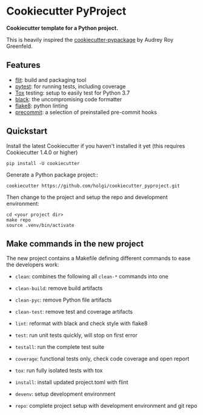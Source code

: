 Cookiecutter PyProject
======================

**Cookiecutter template for a Python project.**

This is heavily inspired the [cookiecutter-pypackage][coopy] by Audrey Roy Greenfeld.


Features
--------

- [flit][flit]: build and packaging tool
- [pytest][pytest]: for running tests, including coverage
- [Tox][tox] testing: setup to easily test for Python 3.7
- [black][black]: the uncompromising code formatter
- [flake8][flake8]: python linting
- [precommit][preco]: a selection of preinstalled pre-commit hooks


Quickstart
----------

Install the latest Cookiecutter if you haven't installed it yet (this requires
Cookiecutter 1.4.0 or higher)

    pip install -U cookiecutter

Generate a Python package project::

    cookiecutter https://github.com/holgi/cookiecutter_pyproject.git

Then change to the project and setup the repo and development environment:

    cd <your project dir>
    make repo
    source .venv/bin/activate


Make commands in the new project
--------------------------------

The new project contains a Makefile defining different commands to ease the
developers work:

- `clean`: combines the following all `clean-*` commands into one
- `clean-build`: remove build artifacts
- `clean-pyc`: remove Python file artifacts
- `clean-test`: remove test and coverage artifacts

- `lint`: reformat with black and check style with flake8
- `test`: run unit tests quickly, will stop on first error
- `testall`: run the complete test suite
- `coverage`: functional tests only, check code coverage and open report
- `tox`: run fully isolated tests with tox

- `install`: install updated project.toml with flint

- `devenv`: setup development environment

- `repo`: complete project setup with development environment and git repo




[coopy]: https://github.com/audreyr/cookiecutter-pypackage/
[flit]: https://flit.readthedocs.io/
[pytest]: https://docs.pytest.org/
[tox]: https://tox.readthedocs.io/
[black]: https://black.readthedocs.io/
[flake8]: https://flake8.pycqa.org/
[preco]: https://pre-commit.com
